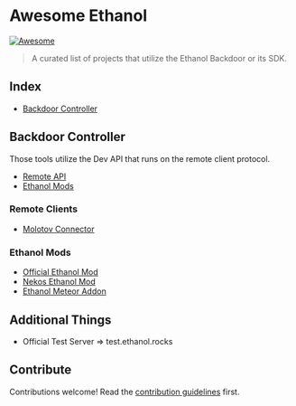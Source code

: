 # Awesome Ethanol 
[![Awesome](https://awesome.re/badge.svg)](https://awesome.re)

> A curated list of projects that utilize the Ethanol Backdoor or its SDK.


## Index

- [Backdoor Controller](#backdoor-controller)

## Backdoor Controller

Those tools utilize the Dev API that runs on the remote client protocol.

- [Remote API](#remote-clients)
- [Ethanol Mods](#ethanol-mods)

### Remote Clients

- [Molotov Connector](https://github.com/Veslydev/EthanolRemoteDiscord)


### Ethanol Mods

- [Official Ethanol Mod](https://github.com/EthanolMC/EthanolMod)
- [Nekos Ethanol Mod](https://github.com/NekosAreKawaii/EthanolMod)
- [Ethanol Meteor Addon](https://github.com/Dark-Developments/Ethanol-Meteor-Addon)

## Additional Things

- Official Test Server => test.ethanol.rocks
  

## Contribute

Contributions welcome! Read the [contribution guidelines](contributing.md) first.
